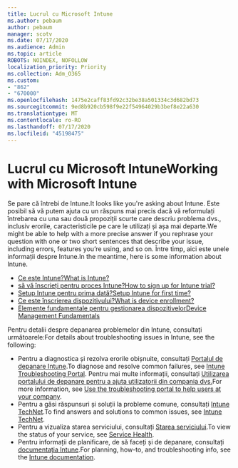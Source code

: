 ```yaml
---
title: Lucrul cu Microsoft Intune
ms.author: pebaum
author: pebaum
manager: scotv
ms.date: 07/17/2020
ms.audience: Admin
ms.topic: article
ROBOTS: NOINDEX, NOFOLLOW
localization_priority: Priority
ms.collection: Adm_O365
ms.custom:
- "862"
- "670000"
ms.openlocfilehash: 1475e2caff83fd92c32be38a501334c3d682bd73
ms.sourcegitcommit: 9ed8b920cb598f9e22f54964029b3bef8e22a630
ms.translationtype: MT
ms.contentlocale: ro-RO
ms.lasthandoff: 07/17/2020
ms.locfileid: "45198475"
---
```

# <a name="working-with-microsoft-intune"></a><span data-ttu-id="37eac-102">Lucrul cu Microsoft Intune</span><span class="sxs-lookup"><span data-stu-id="37eac-102">Working with Microsoft Intune</span></span>

<span data-ttu-id="37eac-103">Se pare că întrebi de Intune.</span><span class="sxs-lookup"><span data-stu-id="37eac-103">It looks like you're asking about Intune.</span></span> <span data-ttu-id="37eac-104">Este posibil să vă putem ajuta cu un răspuns mai precis dacă vă reformulați întrebarea cu una sau două propoziții scurte care descriu problema dvs., inclusiv erorile, caracteristicile pe care le utilizați și așa mai departe.</span><span class="sxs-lookup"><span data-stu-id="37eac-104">We might be able to help with a more precise answer if you rephrase your question with one or two short sentences that describe your issue, including errors, features you’re using, and so on.</span></span> <span data-ttu-id="37eac-105">Între timp, aici este unele informații despre Intune.</span><span class="sxs-lookup"><span data-stu-id="37eac-105">In the meantime, here is some information about Intune.</span></span>

- [<span data-ttu-id="37eac-106">Ce este Intune?</span><span class="sxs-lookup"><span data-stu-id="37eac-106">What is Intune?</span></span>](https://docs.microsoft.com/intune/what-is-intune)
- [<span data-ttu-id="37eac-107">să vă înscrieți pentru proces Intune?</span><span class="sxs-lookup"><span data-stu-id="37eac-107">How to sign up for Intune trial?</span></span>](https://docs.microsoft.com/intune/free-trial-sign-up)
- [<span data-ttu-id="37eac-108">Setup Intune pentru prima dată?</span><span class="sxs-lookup"><span data-stu-id="37eac-108">Setup Intune for first time?</span></span>](https://docs.microsoft.com/intune/setup-steps)
- [<span data-ttu-id="37eac-109">Ce este înscrierea dispozitivului?</span><span class="sxs-lookup"><span data-stu-id="37eac-109">What is device enrollment?</span></span>](https://docs.microsoft.com/intune/device-enrollment)
- [<span data-ttu-id="37eac-110">Elemente fundamentale pentru gestionarea dispozitivelor</span><span class="sxs-lookup"><span data-stu-id="37eac-110">Device Management Fundamentals</span></span>](https://docs.microsoft.com/mem/intune/fundamentals/)

<span data-ttu-id="37eac-111">Pentru detalii despre depanarea problemelor din Intune, consultați următoarele:</span><span class="sxs-lookup"><span data-stu-id="37eac-111">For details about troubleshooting issues in Intune, see the following:</span></span>

- <span data-ttu-id="37eac-112">Pentru a diagnostica și rezolva erorile obișnuite, consultați [Portalul de depanare Intune](https://aka.ms/intunetroubleshooting).</span><span class="sxs-lookup"><span data-stu-id="37eac-112">To diagnose and resolve common failures, see  [Intune Troubleshooting Portal](https://aka.ms/intunetroubleshooting).</span></span> <span data-ttu-id="37eac-113">Pentru mai multe informații, consultați [Utilizarea portalului de depanare pentru a ajuta utilizatorii din compania dvs.](https://docs.microsoft.com/intune/help-desk-operators)</span><span class="sxs-lookup"><span data-stu-id="37eac-113">For more information, see [Use the troubleshooting portal to help users at your company](https://docs.microsoft.com/intune/help-desk-operators).</span></span>
- <span data-ttu-id="37eac-114">Pentru a găsi răspunsuri și soluții la probleme comune, consultați [Intune TechNet](https://aka.ms/intuneforums).</span><span class="sxs-lookup"><span data-stu-id="37eac-114">To find answers and solutions to common issues, see [Intune TechNet](https://aka.ms/intuneforums).</span></span>
- <span data-ttu-id="37eac-115">Pentru a vizualiza starea serviciului, consultați [Starea serviciului](https://portal.office.com/AdminPortal/Home#/servicehealth).</span><span class="sxs-lookup"><span data-stu-id="37eac-115">To view the status of your service, see [Service Health](https://portal.office.com/AdminPortal/Home#/servicehealth).</span></span>
- <span data-ttu-id="37eac-116">Pentru informații de planificare, de să faceți și de depanare, consultați [documentația Intune](https://docs.microsoft.com/intune/).</span><span class="sxs-lookup"><span data-stu-id="37eac-116">For planning, how-to, and troubleshooting info, see the [Intune documentation](https://docs.microsoft.com/intune/).</span></span>